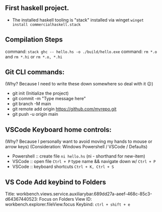 ## First haskell project.
- The installed haskell tooling is "stack" installed via winget `winget install commercialhaskell.stack`

## Compilation Steps
command: `stack ghc -- hello.hs -o ./build/hello.exe`
command: `rm *.o` and `rm *.hi` or `rm *.o, *.hi`


## Git CLI commands:
(Why? Because I need to write these down somewhere so deal with it 😉)
- git init (Initialize the project)
- git commit -m "Type message here"
- git branch -M main
- git remote add origin https://github.com/myrepo.git
- git push -u origin main

## VSCode Keyboard home controls:
(Why? Because I personally want to avoid moving my hands to mouse or arrow keys)
(Consideration: Windows Powershell / VSCode / Defaults)
- Powershell :: create file `ni hello.hs` (ni - shorthand for new-item)
- VSCode :: open file `Ctrl + P` type name && navigate down w/ `Ctrl + P`
- VSCode :: keyboard shortcuts `Ctrl + K, Ctrl + S`

## VS Code Add keybind to Folders
Title: workbench.views.service.auxiliarybar.689dd27a-aeef-468c-85c3-d64367440523: Focus on Folders View
ID: workbench.explorer.fileView.focus
Keybind: `ctrl + shift + e`